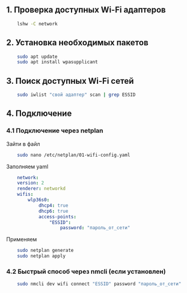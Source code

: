 ## 1. Проверка доступных Wi-Fi адаптеров

```bash
    lshw -C network
```

## 2. Установка необходимых пакетов

```bash
    sudo apt update
    sudo apt install wpasupplicant
```


## 3. Поиск доступных Wi-Fi сетей
```bash
    sudo iwlist "свой адаптер" scan | grep ESSID
```

## 4. Подключение
### 4.1 Подключение через netplan

Зайти в файл
```bash
    sudo nano /etc/netplan/01-wifi-config.yaml
```

Заполняем yaml
```yaml
    network:
    version: 2
    renderer: networkd
    wifis:
        wlp36s0:
            dhcp4: true
            dhcp6: true
            access-points:
                "ESSID":
                    password: "пароль_от_сети"
```

Применяем 
```bash
    sudo netplan generate
    sudo netplan apply
```
### 4.2 Быстрый способ через nmcli (если установлен)

```bash
    sudo nmcli dev wifi connect "ESSID" password "пароль_от_сети"
```
